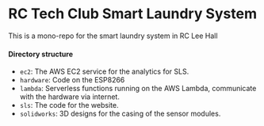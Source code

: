 # RC Tech Club Smart Laundry System

This is a mono-repo for the smart laundry system in RC Lee Hall

#### Directory structure

- `ec2`: The AWS EC2 service for the analytics for SLS.
- `hardware`: Code on the ESP8266
- `lambda`: Serverless functions running on the AWS Lambda, communicate with the hardware via internet.
- `sls`: The code for the website.
- `solidworks`: 3D designs for the casing of the sensor modules.

